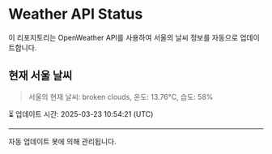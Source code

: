 
# Weather API Status

이 리포지토리는 OpenWeather API를 사용하여 서울의 날씨 정보를 자동으로 업데이트합니다.

## 현재 서울 날씨
> 서울의 현재 날씨: broken clouds, 온도: 13.76°C, 습도: 58%

⏳ 업데이트 시간: 2025-03-23 10:54:21 (UTC)

---
자동 업데이트 봇에 의해 관리됩니다.
